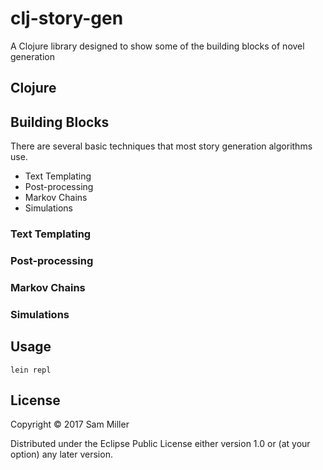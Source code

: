 # clj-story-gen

A Clojure library designed to show some of the building blocks of novel generation

## Clojure

## Building Blocks
There are several basic techniques that most story generation algorithms use.

- Text Templating
- Post-processing
- Markov Chains
- Simulations

### Text Templating

### Post-processing

### Markov Chains

### Simulations

## Usage

`lein repl`

## License

Copyright © 2017 Sam Miller

Distributed under the Eclipse Public License either version 1.0 or (at
your option) any later version.
